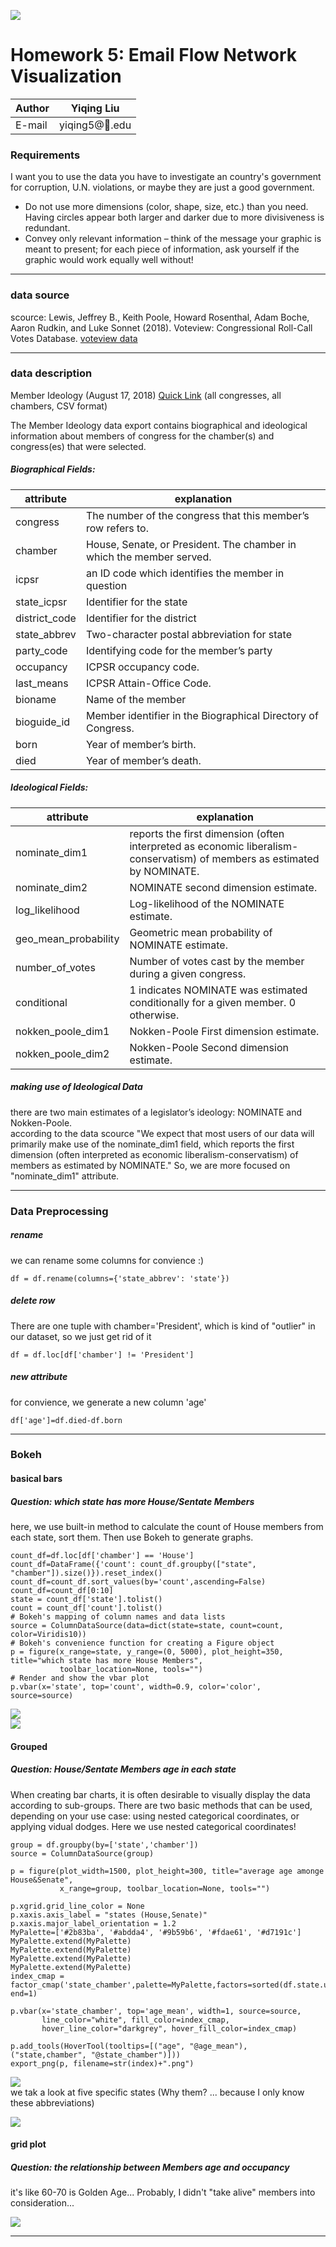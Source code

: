 ![](https://ws1.sinaimg.cn/large/006tNbRwly1fvh59oez3dj304t04uaap.jpg)
# Homework 5: Email Flow Network Visualization

|Author|Yiqing Liu|
|---|---
|E-mail|yiqing5@:corn:.edu

### Requirements

I want you to use the data you have to investigate an country's government for corruption, U.N. violations, or maybe they are just a good government. 

- Do not use more dimensions (color, shape, size, etc.) than you need. Having circles appear both larger and darker due to more divisiveness is redundant.
- Convey only relevant information – think of the message your graphic is meant to present; for each piece of information, ask yourself if the graphic would work equally well without!

****

### data source  
scource: Lewis, Jeffrey B., Keith Poole, Howard Rosenthal, Adam Boche, Aaron Rudkin, and Luke Sonnet (2018). Voteview: Congressional Roll-Call Votes Database. [voteview data](https://voteview.com/data)  

****

### data description  
Member Ideology (August 17, 2018) [Quick Link](https://voteview.com/static/data/out/members/HSall_members.csv) (all congresses, all chambers, CSV format)  

The Member Ideology data export contains biographical and ideological information about members of congress for the chamber(s) and congress(es) that were selected.

##### Biographical Fields:

|attribute| explanation
|---|---
|congress|The number of the congress that this member’s row refers to.|
|chamber|House, Senate, or President. The chamber in which the member served.|
|icpsr|an ID code which identifies the member in question|
|state_icpsr|Identifier for the state|
|district_code|Identifier for the district|
|state_abbrev| Two-character postal abbreviation for state|
|party_code|Identifying code for the member’s party|
|occupancy|ICPSR occupancy code.|
|last_means|ICPSR Attain-Office Code.|
|bioname|Name of the member|
|bioguide_id| Member identifier in the Biographical Directory of Congress.|
|born|Year of member’s birth.|
|died|Year of member’s death.|


##### Ideological Fields:

|attribute| explanation
|---|---
|nominate_dim1|reports the first dimension (often interpreted as economic liberalism-conservatism) of members as estimated by NOMINATE.|
|nominate_dim2| NOMINATE second dimension estimate.|
|log_likelihood| Log-likelihood of the NOMINATE estimate.|
|geo_mean_probability| Geometric mean probability of NOMINATE estimate.|
|number_of_votes| Number of votes cast by the member during a given congress.|
|conditional| 1 indicates NOMINATE was estimated conditionally for a given member. 0 otherwise. |
|nokken_poole_dim1| Nokken-Poole First dimension estimate.|
|nokken_poole_dim2| Nokken-Poole Second dimension estimate.|

##### making use of Ideological Data
there are two main estimates of a legislator’s ideology: NOMINATE and Nokken-Poole.  
according to the data scource "We expect that most users of our data will primarily make use of the nominate_dim1 field, which reports the first dimension (often interpreted as economic liberalism-conservatism) of members as estimated by NOMINATE." So, we are more focused on "nominate_dim1" attribute.
****

### Data Preprocessing
##### rename
we can rename some columns for convience :)  

```
df = df.rename(columns={'state_abbrev': 'state'})
```
##### delete row  
There are one tuple with chamber='President', which is kind of "outlier" in our dataset, so we just get rid of it
```
df = df.loc[df['chamber'] != 'President']

```

##### new attribute
for convience, we generate a new column 'age'
```
df['age']=df.died-df.born
```
****  


### Bokeh
#### basical bars
#####  Question: which state has more House/Sentate Members  
here, we use built-in method to calculate the count of House members from each state, sort them. Then use Bokeh to generate graphs.  

```
count_df=df.loc[df['chamber'] == 'House']
count_df=DataFrame({'count': count_df.groupby(["state", "chamber"]).size()}).reset_index()
count_df=count_df.sort_values(by='count',ascending=False)
count_df=count_df[0:10]
state = count_df['state'].tolist()
count = count_df['count'].tolist()
# Bokeh's mapping of column names and data lists
source = ColumnDataSource(data=dict(state=state, count=count, color=Viridis10))
# Bokeh's convenience function for creating a Figure object
p = figure(x_range=state, y_range=(0, 5000), plot_height=350, title="which state has more House Members",
           toolbar_location=None, tools="")
# Render and show the vbar plot
p.vbar(x='state', top='count', width=0.9, color='color', source=source)
```
![](https://ws3.sinaimg.cn/large/006tNbRwly1fwcabrgb1uj30go09qaa5.jpg)  
![](https://ws2.sinaimg.cn/large/006tNbRwly1fwcac8n2e9j30go09qq31.jpg)

#### Grouped
#####  Question: House/Sentate Members age in each state
When creating bar charts, it is often desirable to visually display the data according to sub-groups. There are two basic methods that can be used, depending on your use case: using nested categorical coordinates, or applying vidual dodges. Here we use nested categorical coordinates!

```
group = df.groupby(by=['state','chamber'])
source = ColumnDataSource(group)

p = figure(plot_width=1500, plot_height=300, title="average age amonge House&Senate",
           x_range=group, toolbar_location=None, tools="")

p.xgrid.grid_line_color = None
p.xaxis.axis_label = "states (House,Senate)"
p.xaxis.major_label_orientation = 1.2
MyPalette=['#2b83ba', '#abdda4', '#9b59b6', '#fdae61', '#d7191c']
MyPalette.extend(MyPalette)
MyPalette.extend(MyPalette)
MyPalette.extend(MyPalette)
MyPalette.extend(MyPalette)
index_cmap = factor_cmap('state_chamber',palette=MyPalette,factors=sorted(df.state.unique()), end=1)

p.vbar(x='state_chamber', top='age_mean', width=1, source=source,
       line_color="white", fill_color=index_cmap, 
       hover_line_color="darkgrey", hover_fill_color=index_cmap)

p.add_tools(HoverTool(tooltips=[("age", "@age_mean"), ("state,chamber", "@state_chamber")]))
export_png(p, filename=str(index)+".png")
```
![](https://ws2.sinaimg.cn/large/006tNbRwly1fwcaj349lpj315o08cmxv.jpg)  
we tak a look at five specific states (Why them? ... because I only know these abbreviations)  

![](https://ws4.sinaimg.cn/large/006tNbRwly1fwcakcqqg2j30go08cdfz.jpg)  

#### grid plot
#####  Question: the relationship between Members age and occupancy  
it's like 60-70 is Golden Age... Probably, I didn't "take alive" members into consideration...  

![](https://ws2.sinaimg.cn/large/006tNbRwly1fwcalil0inj30go096aas.jpg)  
****

